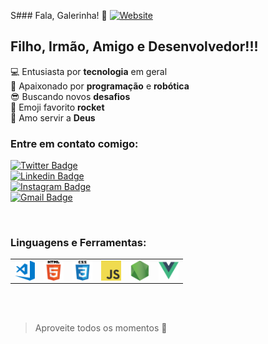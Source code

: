 S### Fala, Galerinha! 👋
[![Website](https://img.shields.io/website?label=lucianoweslen.com&style=for-the-badge&url=https%3A%2F%2Flucianoweslen11.github.io)](https://lucianoweslen11.github.io)

## Filho, Irmão, Amigo e Desenvolvedor!!!
💻 Entusiasta por **tecnologia** em geral
<br/> 🤖 Apaixonado por **programação** e **robótica**
<br/> 😎 Buscando novos **desafios**
<br/> 🚀 Emoji favorito **rocket**
<br/> 🙏 Amo servir a **Deus**

### Entre em contato comigo:
[![Twitter Badge](https://img.shields.io/badge/-Twitter.com/lucianoweslen11-blue?style=for-the-badge&logo=Twitter&logoColor=white&link=https://www.twitter.com/lucianoweslen11)](Linkedin) 
<br/>
[![Linkedin Badge](https://img.shields.io/badge/-Linkedin.com/in/lucianoweslen11-purple?style=for-the-badge&logo=Linkedin&logoColor=white&link=https://www.linkedin.com/in/lucianoweslen11/)](Linkedin) 
<br/>
[![Instagram Badge](https://img.shields.io/badge/-Instagram.com/lucianoweslen11-critical?style=for-the-badge&logo=instagram&logoColor=white&link=https://www.instagram.com/lucianoweslen11/)](https://www.instagram.com/lucianoweslen11/)
<br/>
[![Gmail Badge](https://img.shields.io/badge/-luciano.weslen11@gmail.com-c14438?style=for-the-badge&logo=Gmail&logoColor=white&link=mailto:tgmarinho@gmail.com)](mailto:luciano.weslen11@gmail.com)


<br />

### Linguagens e Ferramentas:
<table>
  <tr>
  <td><img align="left" alt="Visual Studio Code" width="32px" src="https://raw.githubusercontent.com/github/explore/80688e429a7d4ef2fca1e82350fe8e3517d3494d/topics/visual-studio-code/visual-studio-code.png" /></td>
  <td><img align="left" alt="HTML5" width="32px" src="https://raw.githubusercontent.com/github/explore/80688e429a7d4ef2fca1e82350fe8e3517d3494d/topics/html/html.png" /></td>
  <td><img align="left" alt="CSS3" width="32px" src="https://raw.githubusercontent.com/github/explore/80688e429a7d4ef2fca1e82350fe8e3517d3494d/topics/css/css.png" /></td>
  <td><img align="left" alt="JavaScript" width="32px" src="https://raw.githubusercontent.com/github/explore/80688e429a7d4ef2fca1e82350fe8e3517d3494d/topics/javascript/javascript.png" /></td>
  <td><img align="left" alt="Node.js" width="32px" src="https://raw.githubusercontent.com/github/explore/80688e429a7d4ef2fca1e82350fe8e3517d3494d/topics/nodejs/nodejs.png" /></td>
  <td><img align="left" alt="VUEJS" width="32px" src="https://raw.githubusercontent.com/github/explore/80688e429a7d4ef2fca1e82350fe8e3517d3494d/topics/vue/vue.png" /></td>
  </tr>
</table>
<br/>
<br/>

>Aproveite todos os momentos 🧡